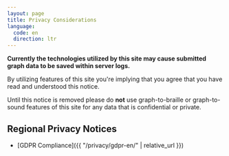 ```yaml
---
layout: page
title: Privacy Considerations
language:
  code: en
  direction: ltr
---
```



**Currently the technologies utilized by this site may cause submitted graph data to be saved within server logs.**


By utilizing features of this site you're implying that you agree that you have read and understood this notice.


Until this notice is removed please do <strong>not</strong> use graph-to-braille or graph-to-sound features of this site for any data that is confidential or private.


## Regional Privacy Notices


- [GDPR Compliance]({{ "/privacy/gdpr-en/" | relative_url }})
